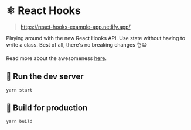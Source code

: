# ⚛️ React Hooks

> https://react-hooks-example-app.netlify.app/

Playing around with the new React Hooks API. Use state without having to write a class. Best of all, there's no breaking changes 👌😀

Read more about the awesomeness [here](https://reactjs.org/docs/hooks-reference.html).

## 🚀 Run the dev server

```
yarn start
```

## 🔨 Build for production

```
yarn build
```
